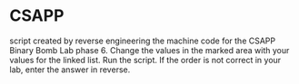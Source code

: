 # CSAPP
script created by reverse engineering the machine code for the CSAPP Binary Bomb Lab phase 6.
Change the values in the marked area with your values for the linked list.
Run the script.
If the order is not correct in your lab, enter the answer in reverse.
